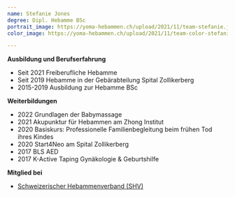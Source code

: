 ```yaml
---
name: Stefanie Jones
degree: Dipl. Hebamme BSc
portrait_image: https://yoma-hebammen.ch/upload/2021/11/team-stefanie.jpg
color_image: https://yoma-hebammen.ch/upload/2021/11/team-color-stefanie.jpg

---
```

**Ausbildung und Berufserfahrung**

* Seit 2021 Freiberufliche Hebamme
* Seit 2019 Hebamme in der Gebärabteilung Spital Zollikerberg
* 2015-2019 Ausbildung zur Hebamme BSc

**Weiterbildungen**

* 2022 Grundlagen der Babymassage
* 2021 Akupunktur für Hebammen am Zhong Institut
* 2020 Basiskurs: Professionelle Familienbegleitung beim frühen Tod ihres Kindes
* 2020 Start4Neo am Spital Zollikerberg
* 2017 BLS AED
* 2017 K-Active Taping Gynäkologie & Geburtshilfe

**Mitglied bei**

* [Schweizerischer Hebammenverband (SHV)](https://www.hebamme.ch "https://www.hebamme.ch")